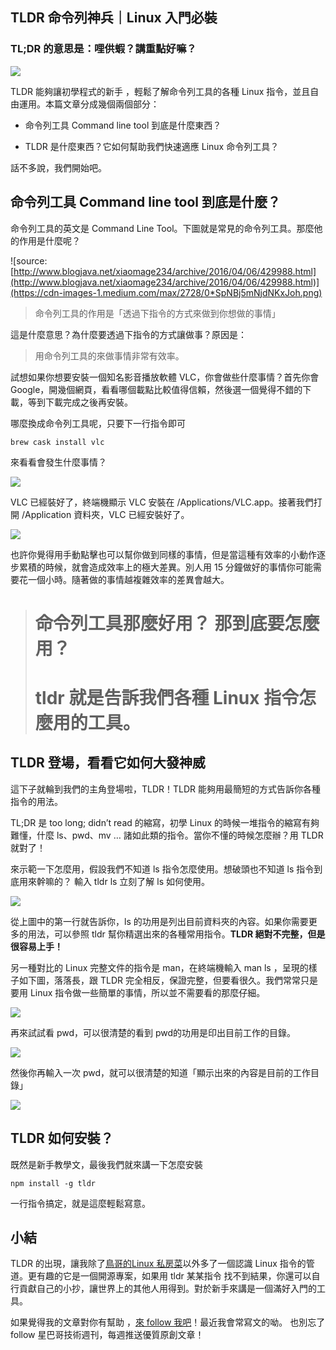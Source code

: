 
## TLDR 命令列神兵｜Linux 入門必裝

### TL;DR 的意思是：哩供蝦？講重點好嘛？

![](https://cdn-images-1.medium.com/max/4000/0*UzoUjUPMJFmux31Z)

TLDR 能夠讓初學程式的新手 ，輕鬆了解命令列工具的各種 Linux 指令，並且自由運用。本篇文章分成幾個兩個部分：

* 命令列工具 Command line tool 到底是什麼東西？

* TLDR 是什麼東西？它如何幫助我們快速適應 Linux 命令列工具？

話不多說，我們開始吧。

## 命令列工具 Command line tool 到底是什麼？

命令列工具的英文是 Command Line Tool。下圖就是常見的命令列工具。那麼他的作用是什麼呢？

![source: [http://www.blogjava.net/xiaomage234/archive/2016/04/06/429988.html](http://www.blogjava.net/xiaomage234/archive/2016/04/06/429988.html)](https://cdn-images-1.medium.com/max/2728/0*SpNBj5mNjdNKxJoh.png)
>  命令列工具的作用是「透過下指令的方式來做到你想做的事情」

這是什麼意思？為什麼要透過下指令的方式讓做事？原因是：
>  用命令列工具的來做事情非常有效率。

試想如果你想要安裝一個知名影音播放軟體 VLC，你會做些什麼事情？首先你會 Google，開幾個網頁，看看哪個載點比較值得信賴，然後選一個覺得不錯的下載，等到下載完成之後再安裝。

哪麼換成命令列工具呢，只要下一行指令即可

    brew cask install vlc

來看看會發生什麼事情？

![](https://cdn-images-1.medium.com/max/2000/1*BCtzem0SRoWkPqgmnD2CTA.png)

VLC 已經裝好了，終端機顯示 VLC 安裝在 /Applications/VLC.app。接著我們打開 /Application 資料夾，VLC 已經安裝好了。

![](https://cdn-images-1.medium.com/max/2000/1*ZL62K8u1qBANq5qvGu5hVg.png)

也許你覺得用手動點擊也可以幫你做到同樣的事情，但是當這種有效率的小動作逐步累積的時候，就會造成效率上的極大差異。別人用 15 分鐘做好的事情你可能需要花一個小時。隨著做的事情越複雜效率的差異會越大。
> # 命令列工具那麼好用？ 那到底要怎麼用？
> # tldr 就是告訴我們各種 Linux 指令怎麼用的工具。

## TLDR 登場，看看它如何大發神威

這下子就輪到我們的主角登場啦，TLDR！TLDR 能夠用最簡短的方式告訴你各種指令的用法。

TL;DR 是 too long; didn’t read 的縮寫，初學 Linux 的時候一堆指令的縮寫有夠難懂，什麼 ls、pwd、mv … 諸如此類的指令。當你不懂的時候怎麼辦？用 TLDR 就對了！

來示範一下怎麼用，假設我們不知道 ls 指令怎麼使用。想破頭也不知道 ls 指令到底用來幹嘛的？ 輸入 tldr ls 立刻了解 ls 如何使用。

![](https://cdn-images-1.medium.com/max/2000/1*tvVThnRqBgBo-yhGebG62g.png)

從上圖中的第一行就告訴你，ls 的功用是列出目前資料夾的內容。如果你需要更多的用法，可以參照 tldr 幫你精選出來的各種常用指令。**TLDR 絕對不完整，但是很容易上手！**

另一種對比的 Linux 完整文件的指令是 man，在終端機輸入 man ls ，呈現的樣子如下圖，落落長，跟 TLDR 完全相反，保證完整，但要看很久。我們常常只是要用 Linux 指令做一些簡單的事情，所以並不需要看的那麼仔細。

![](https://cdn-images-1.medium.com/max/2000/1*nGYQ67CJakspwFZkrsaX3w.png)

再來試試看 pwd，可以很清楚的看到 pwd的功用是印出目前工作的目錄。

![](https://cdn-images-1.medium.com/max/2000/1*F3QTTv-8uiohS8hvHr7cMg.png)

然後你再輸入一次 pwd，就可以很清楚的知道「顯示出來的內容是目前的工作目錄」

![](https://cdn-images-1.medium.com/max/2000/1*uwhc7FNdVPZTmBPQXWVe0A.png)

## TLDR 如何安裝？

既然是新手教學文，最後我們就來講一下怎麼安裝

    npm install -g tldr

一行指令搞定，就是這麼輕鬆寫意。

## 小結

TLDR 的出現，讓我除了[鳥哥的Linux 私房菜](http://linux.vbird.org/)以外多了一個認識 Linux 指令的管道。更有趣的它是一個開源專案，如果用 tldr 某某指令 找不到結果，你還可以自行貢獻自己的小抄，讓世界上的其他人用得到。對於新手來講是一個滿好入門的工具。

如果覺得我的文章對你有幫助 ，[來 follow 我吧](https://medium.com/@LukaTW)！最近我會常寫文的呦。
也別忘了 follow 星巴哥技術週刊，每週推送優質原創文章！
